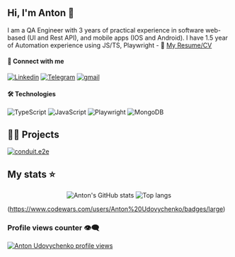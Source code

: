 ## Hi, I'm Anton 👋 

I am a QA Engineer with 3 years of practical experience in software web-based (UI and Rest API), and mobile
apps (IOS and Android). I have 1.5 year of Automation experience using JS/TS, Playwright - :paperclip: [My Resume/CV]()

#### 🤙 Connect with me
<p align="left">
<a href="https://www.linkedin.com/in/qa-anton-udovychenko">
<img alt="Linkedin" src="https://img.shields.io/badge/-badge?style=for-the-badge&logo=linkedin&logoColor=white&color=black"></a>
<a href="https://t.me/udovychenkoqa">    
    <img alt="Telegram" src="https://img.shields.io/badge/-badge?style=for-the-badge&logo=telegram&logoColor=white&color=black"></a>
</a>    
<a href="mailto:a.udovychenko1203@gmail.com">
    <img alt="gmail" src="https://img.shields.io/badge/-badge?style=for-the-badge&logo=gmail&logoColor=white&color=black"></a>
</a>
</p>

  
####  🛠️ Technologies

<p align="left">
  <img alt="TypeScript" src="https://img.shields.io/badge/-Typescript-007acc?style=for-the-badge&labelColor=black&logo=typescript&logoColor=007acc" />
  <img alt="JavaScript" src="https://img.shields.io/badge/-Javascript-F0DB4F?style=for-the-badge&labelColor=black&logo=javascript&logoColor=F0DB4F" />
  <img alt="Playwright" src="https://img.shields.io/badge/Playwright-sda212?style=for-the-badge&color=45ba4b" />
  <img alt="MongoDB" src="https://img.shields.io/badge/MongoDB-dfhvm1?style=for-the-badge&logo=MongoDB&logoColor=00ED64&labelColor=black&color=023430" />
</p>


## 👨‍🔬 Projects

[![conduit.e2e](https://github-readme-stats.vercel.app/api/pin?username=udovychenkoqa&repo=conduit.e2e&theme=radical)](https://github.com/udovychenkoqa/conduit.e2e)


## My stats ⭐

<div align="center">
<img alt="Anton's GitHub stats" src="https://github-readme-stats.vercel.app/api?username=udovychenkoqa&show_icons=true&theme=radical"/>
<img alt="Top langs" src="https://github-readme-stats.vercel.app/api/top-langs/?username=udovychenkoqa&layout=compact&theme=radical&&langs_count=8"/>
</div>

(https://www.codewars.com/users/Anton%20Udovychenko/badges/large)


### Profile views counter 👁️‍🗨️
[![Anton Udovychenko profile views](https://u8views.com/api/v1/github/profiles/97831314/views/day-week-month-total-count.svg)](https://u8views.com/github/udovychenkoqa)

